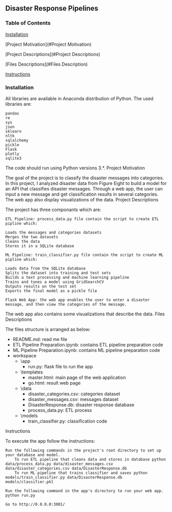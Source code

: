 ## Disaster Response Pipelines
### Table of Contents

[Installation](#Installation)

[Project Motivation](#Project Motivation)

[Project Descriptions](#Project Descriptions)

[Files Descriptions](#Files Description)

[Instructions](#Instructions)

### Installation

All libraries are available in Anaconda distribution of Python. The used libraries are:

    pandas
    re
    sys
    json
    sklearn
    nltk
    sqlalchemy
    pickle
    Flask
    plotly
    sqlite3

The code should run using Python versions 3.*.
Project Motivation

The goal of the project is to classify the disaster messages into categories. In this project, I analyzed disaster data from Figure Eight to build a model for an API that classifies disaster messages. Through a web app, the user can input a new message and get classification results in several categories. The web app also display visualizations of the data.
Project Descriptions

The project has three componants which are:

    ETL Pipeline: process_data.py file contain the script to create ETL pipline which:

    Loads the messages and categories datasets
    Merges the two datasets
    Cleans the data
    Stores it in a SQLite database

    ML Pipeline: train_classifier.py file contain the script to create ML pipline which:

    Loads data from the SQLite database
    Splits the dataset into training and test sets
    Builds a text processing and machine learning pipeline
    Trains and tunes a model using GridSearchCV
    Outputs results on the test set
    Exports the final model as a pickle file

    Flask Web App: the web app enables the user to enter a disaster message, and then view the categories of the message.

The web app also contains some visualizations that describe the data.
Files Descriptions

The files structure is arranged as below:

- README.md: read me file
- ETL Pipeline Preparation.ipynb: contains ETL pipeline preparation code
- ML Pipeline Preparation.ipynb: contains ML pipeline preparation code
- workspace
	- \app
		- run.py: flask file to run the app
	- \templates
		- master.html: main page of the web application 
		- go.html: result web page
	- \data
		- disaster_categories.csv: categories dataset
		- disaster_messages.csv: messages dataset
		- DisasterResponse.db: disaster response database
		- process_data.py: ETL process
	- \models
		- train_classifier.py: classification code

Instructions

To execute the app follow the instructions:

    Run the following commands in the project's root directory to set up your database and model.
        To run ETL pipeline that cleans data and stores in database python data/process_data.py data/disaster_messages.csv data/disaster_categories.csv data/DisasterResponse.db
        To run ML pipeline that trains classifier and saves python models/train_classifier.py data/DisasterResponse.db models/classifier.pkl

    Run the following command in the app's directory to run your web app. python run.py

    Go to http://0.0.0.0:3001/
